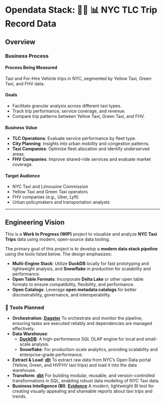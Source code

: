 #  Opendata Stack: 🚕🗽  📊  NYC TLC Trip Record Data 

## Overview

### Business Process

#### Process Being Measured
Taxi and For-Hire Vehicle trips in NYC, segmented by Yellow Taxi, Green Taxi, and FHV data.

#### Goals
- Facilitate granular analysis across different taxi types.
- Track trip performance, service coverage, and revenue.
- Compare trip patterns between Yellow Taxi, Green Taxi, and FHV.

#### Business Value
- **TLC Operations**: Evaluate service performance by fleet type.
- **City Planning**: Insights into urban mobility and congestion patterns.
- **Taxi Companies**: Optimize fleet allocation and identify underserved areas.
- **FHV Companies**: Improve shared-ride services and evaluate market coverage.

#### Target Audience
- NYC Taxi and Limousine Commission
- Yellow Taxi and Green Taxi operators
- FHV companies (e.g., Uber, Lyft)
- Urban policymakers and transportation analysts

---

## Engineering Vision

This is a **Work In Progress (WIP)** project to visualize and analyze **NYC Taxi Trips** data using modern, open-source data tooling.

The primary goal of this project is to develop a **modern data stack pipeline** using the tools listed below. The design emphasizes:

- **Multi-Engine Stack**: Utilize **DuckDB** locally for fast prototyping and lightweight analysis, and **Snowflake** in production for scalability and performance.
- **Open Table Formats**: Incorporate **Delta Lake** or other open table formats to ensure compatibility, flexibility, and performance.
- **Open Catalogs**: Leverage **open metadata catalogs** for better discoverability, governance, and interoperability.


### 🧰 Tools Planned

- **Orchestration**: [**Dagster**](https://github.com/dagster-io/dagster) To orchestrate and monitor the pipeline, ensuring tasks are executed reliably and dependencies are managed effectively.
- **Data Warehouse**:
    - [**DuckDB**](https://github.com/duckdb/duckdb): A high-performance SQL OLAP engine for local and small-scale analysis.
    - **Snowflake**: For production-scale analytics, providing scalability and enterprise-grade performance.
- **Extract & Load**: [**dlt**](https://github.com/dlt-hub/dlt) To extract raw data from NYC’s Open Data portal (Yellow, Green, and HVFHV taxi trips) and load it into the data warehouse.
- **Transform**: [**dbt**](https://github.com/dbt-labs/dbt-core) For building modular, reusable, and version-controlled transformations in SQL, enabling robust data modeling of NYC Taxi data.
- **Business Intelligence (BI)**: [**Evidence**](https://github.com/evidence-dev/evidence) A modern, lightweight BI tool for creating visually appealing and shareable reports about taxi trips and trends.

